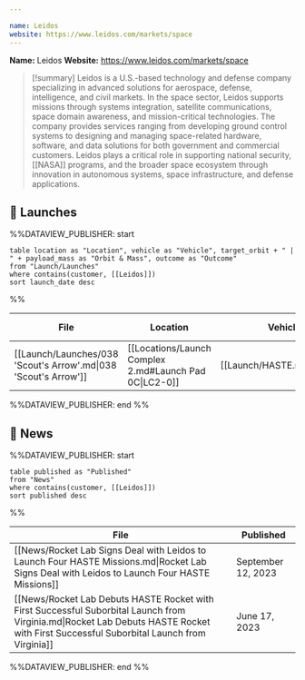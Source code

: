 ```yaml
---

name: Leidos
website: https://www.leidos.com/markets/space
---
```


**Name:** Leidos
**Website:** https://www.leidos.com/markets/space

>[!summary]
Leidos is a U.S.-based technology and defense company specializing in advanced solutions for aerospace, defense, intelligence, and civil markets. In the space sector, Leidos supports missions through systems integration, satellite communications, space domain awareness, and mission-critical technologies. The company provides services ranging from developing ground control systems to designing and managing space-related hardware, software, and data solutions for both government and commercial customers. Leidos plays a critical role in supporting national security, [[NASA]] programs, and the broader space ecosystem through innovation in autonomous systems, space infrastructure, and defense applications.

## 🚀 Launches

%%DATAVIEW_PUBLISHER: start
```
table location as "Location", vehicle as "Vehicle", target_orbit + " | " + payload_mass as "Orbit & Mass", outcome as "Outcome"
from "Launch/Launches"
where contains(customer, [[Leidos]])
sort launch_date desc
```
%%

| File                                                            | Location                                               | Vehicle                    | Orbit & Mass          | Outcome   |
| --------------------------------------------------------------- | ------------------------------------------------------ | -------------------------- | --------------------- | --------- |
| [[Launch/Launches/038 'Scout's Arrow'.md\|038 'Scout's Arrow']] | [[Locations/Launch Complex 2.md#Launch Pad 0C\|LC2-0]] | [[Launch/HASTE.md\|HASTE]] | Suborbital \| unknown | ✅ Success |

%%DATAVIEW_PUBLISHER: end %%

## 📰 News
%%DATAVIEW_PUBLISHER: start
```
table published as "Published"
from "News"
where contains(customer, [[Leidos]])
sort published desc
```
%%

| File                                                                                                                                                                                   | Published          |
| -------------------------------------------------------------------------------------------------------------------------------------------------------------------------------------- | ------------------ |
| [[News/Rocket Lab Signs Deal with Leidos to Launch Four HASTE Missions.md\|Rocket Lab Signs Deal with Leidos to Launch Four HASTE Missions]]                                           | September 12, 2023 |
| [[News/Rocket Lab Debuts HASTE Rocket with First Successful Suborbital Launch from Virginia.md\|Rocket Lab Debuts HASTE Rocket with First Successful Suborbital Launch from Virginia]] | June 17, 2023      |

%%DATAVIEW_PUBLISHER: end %%
